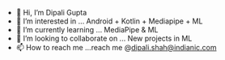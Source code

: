 - 👋 Hi, I’m Dipali Gupta
- 👀 I’m interested in ... Android + Kotlin + Mediapipe + ML
- 🌱 I’m currently learning ... MediaPipe & ML
- 💞️ I’m looking to collaborate on ... New projects in ML
- 📫 How to reach me ...reach me @dipali.shah@indianic.com

<!---
DipaliIndiaNIC/DipaliIndiaNIC is a ✨ special ✨ repository because its `README.md` (this file) appears on your GitHub profile.
You can click the Preview link to take a look at your changes.
--->
